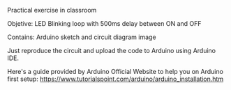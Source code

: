Practical exercise in classroom

Objetive: LED Blinking loop with 500ms delay between ON and OFF

Contains: Arduino sketch and circuit diagram image

Just reproduce the circuit and upload the code to Arduino using Arduino IDE.

Here's a guide provided by Arduino Official Website to help you on Arduino first setup: https://www.tutorialspoint.com/arduino/arduino_installation.htm
